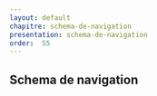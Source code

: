 ```yaml
---
layout: default
chapitre: schema-de-navigation
presentation: schema-de-navigation
order:  55
---
```

## Schema de navigation   




<!-- new slide -->
